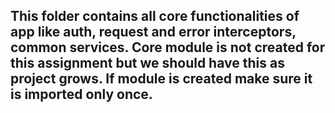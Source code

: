 ## This folder contains all core functionalities of app like auth, request and error interceptors, common services. Core module is not created for this assignment but we should have this as project grows. If module is created make sure it is imported only once.
